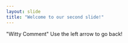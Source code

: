 ```yaml
---
layout: slide
title: "Welcome to our second slide!"
---
```

"Witty Comment"
Use the left arrow to go back!
